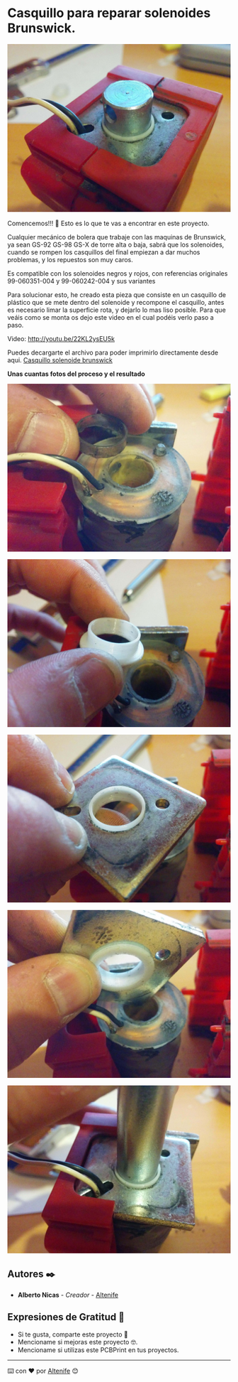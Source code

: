 # Casquillo para reparar solenoides Brunswick.

<p align="center">
  <img src="https://github.com/altenife/Arcade-Bowling/blob/main/Solenoide%20Brunswick/Imagenes/DSC_0246.jpg"></p> 

Comencemos!!! 🚀
Esto es lo que te vas a encontrar en este proyecto.

Cualquier mecánico de bolera que trabaje con las maquinas de Brunswick, ya sean GS-92 GS-98 GS-X de torre alta o baja, sabrá que los solenoides,
cuando se rompen los casquillos del final empiezan a dar muchos problemas, y los repuestos son muy caros.

Es compatible con los solenoides negros y rojos, con referencias originales 99-060351-004 y 99-060242-004 y sus variantes 

Para solucionar esto, he creado esta pieza que consiste en un casquillo de plástico que se mete dentro del solenoide y recompone el casquillo, antes es necesario
limar la superficie rota, y dejarlo lo mas liso posible. Para que veáis como se monta os dejo este video en el cual podéis verlo paso a paso.

Video: http://youtu.be/22KL2ysEU5k

Puedes decargarte el archivo para poder imprimirlo directamente desde aqui.
[Casquillo solenoide brunswick](https://github.com/altenife/Arcade-Bowling/blob/main/Solenoide%20Brunswick/Archivos/arandela_solenoide.stl)


**Unas cuantas fotos del proceso y el resultado**
<p align="center">
  <img src="https://github.com/altenife/Arcade-Bowling/blob/main/Solenoide%20Brunswick/Imagenes/DSC_0247%20(1).jpg"></p>

<p align="center">
  <img src="https://github.com/altenife/Arcade-Bowling/blob/main/Solenoide%20Brunswick/Imagenes/DSC_0248%20(1).jpg"></p>
  
 <p align="center">
  <img src="https://github.com/altenife/Arcade-Bowling/blob/main/Solenoide%20Brunswick/Imagenes/DSC_0249%20(1).jpg"></p>

<p align="center">
  <img src="https://github.com/altenife/Arcade-Bowling/blob/main/Solenoide%20Brunswick/Imagenes/DSC_0250%20(1).jpg"></p> 
  
  <p align="center">
  <img src="https://github.com/altenife/Arcade-Bowling/blob/main/Solenoide%20Brunswick/Imagenes/DSC_0251%20(1).jpg"></p> 
  

## Autores ✒️

* **Alberto Nicas** - *Creador* - [Altenife](https://github.com/altenife)

## Expresiones de Gratitud 🎁

* Si te gusta, comparte este proyecto 📢
* Mencioname si mejoras este proyecto 🤓.
* Mencioname si utilizas este PCBPrint en tus proyectos.


---
⌨️ con ❤️ por [Altenife](https://github.com/altenife) 😊
